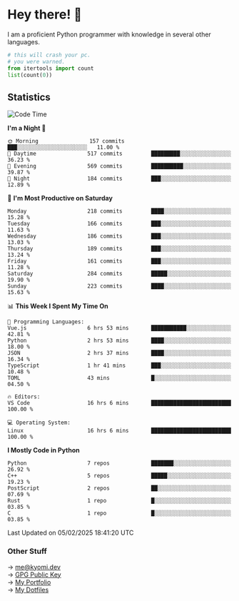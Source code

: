 # Hey there! 👋

I am a proficient Python programmer with knowledge in several other languages.

```py
# this will crash your pc.
# you were warned.
from itertools import count
list(count(0))
```

## Statistics
<!--START_SECTION:waka-->
![Code Time](http://img.shields.io/badge/Code%20Time-1%2C723%20hrs%2019%20mins-blue)

**I'm a Night 🦉** 

```text
🌞 Morning                157 commits         ███░░░░░░░░░░░░░░░░░░░░░░   11.00 % 
🌆 Daytime                517 commits         █████████░░░░░░░░░░░░░░░░   36.23 % 
🌃 Evening                569 commits         ██████████░░░░░░░░░░░░░░░   39.87 % 
🌙 Night                  184 commits         ███░░░░░░░░░░░░░░░░░░░░░░   12.89 % 
```
📅 **I'm Most Productive on Saturday** 

```text
Monday                   218 commits         ████░░░░░░░░░░░░░░░░░░░░░   15.28 % 
Tuesday                  166 commits         ███░░░░░░░░░░░░░░░░░░░░░░   11.63 % 
Wednesday                186 commits         ███░░░░░░░░░░░░░░░░░░░░░░   13.03 % 
Thursday                 189 commits         ███░░░░░░░░░░░░░░░░░░░░░░   13.24 % 
Friday                   161 commits         ███░░░░░░░░░░░░░░░░░░░░░░   11.28 % 
Saturday                 284 commits         █████░░░░░░░░░░░░░░░░░░░░   19.90 % 
Sunday                   223 commits         ████░░░░░░░░░░░░░░░░░░░░░   15.63 % 
```


📊 **This Week I Spent My Time On** 

```text
💬 Programming Languages: 
Vue.js                   6 hrs 53 mins       ███████████░░░░░░░░░░░░░░   42.81 % 
Python                   2 hrs 53 mins       ████░░░░░░░░░░░░░░░░░░░░░   18.00 % 
JSON                     2 hrs 37 mins       ████░░░░░░░░░░░░░░░░░░░░░   16.34 % 
TypeScript               1 hr 41 mins        ███░░░░░░░░░░░░░░░░░░░░░░   10.48 % 
TOML                     43 mins             █░░░░░░░░░░░░░░░░░░░░░░░░   04.50 % 

🔥 Editors: 
VS Code                  16 hrs 6 mins       █████████████████████████   100.00 % 

💻 Operating System: 
Linux                    16 hrs 6 mins       █████████████████████████   100.00 % 
```

**I Mostly Code in Python** 

```text
Python                   7 repos             ███████░░░░░░░░░░░░░░░░░░   26.92 % 
C++                      5 repos             █████░░░░░░░░░░░░░░░░░░░░   19.23 % 
PostScript               2 repos             ██░░░░░░░░░░░░░░░░░░░░░░░   07.69 % 
Rust                     1 repo              █░░░░░░░░░░░░░░░░░░░░░░░░   03.85 % 
C                        1 repo              █░░░░░░░░░░░░░░░░░░░░░░░░   03.85 % 
```




 Last Updated on 05/02/2025 18:41:20 UTC
<!--END_SECTION:waka-->

### Other Stuff

→ [me@kyomi.dev](mailto:me@kyomi.dev)\
→ [GPG Public Key](https://github.com/bitterteriyaki.gpg)\
→ [My Portfolio](https://kyomi.dev)\
→ [My Dotfiles](https://github.com/bitterteriyaki/dotfiles)
